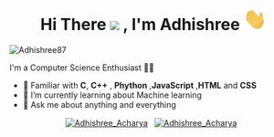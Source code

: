


<h1 align="Center">  Hi There <img src="https://media.giphy.com/media/WUlplcMpOCEmTGBtBW/giphy.gif" width="40px"> , I'm Adhishree <img src="https://raw.githubusercontent.com/ABSphreak/ABSphreak/master/gifs/Hi.gif" width="40px" /> </h1>
<p align="left"> <img src="https://komarev.com/ghpvc/?username=Adhishree87" alt="Adhishree87" /> </p>

I'm a Computer Science Enthusiast  👨‍💻

- 🔭 Familiar with **C**, **C++** , **Phython** ,**JavaScript** ,**HTML** and **CSS**
- 🌱 I’m currently learning about Machine learning
- 💬 Ask me about anything and everything 





<p align="center">
<a href="https://www.linkedin.com/in/adhishree-acharya-7ba100263/" target="_blank"><img align="center" src="https://cdn.jsdelivr.net/npm/simple-icons@3.1.0/icons/linkedin.svg" alt="Adhishree_Acharya" height="25" width="25" /></a>&nbsp;&nbsp;
<a href="https://www.instagram.com/acharyaadhishree/" target="_blank"><img align="center" src="https://cdn.jsdelivr.net/npm/simple-icons@3.0.1/icons/instagram.svg" alt="Adhishree_Acharya" height="25" width="25" /></a>&nbsp;&nbsp;
</p>



